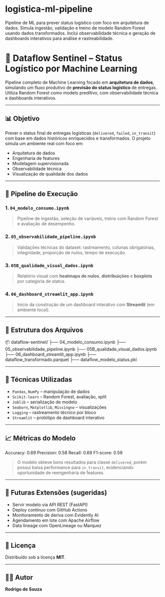 # logistica-ml-pipeline
Pipeline de ML para prever status logístico com foco em arquitetura de dados. Simula ingestão, validação e treino de modelo Random Forest usando dados transformados. Inclui observabilidade técnica e geração de dashboards interativos para análise e rastreabilidade.

# 🚚 Dataflow Sentinel – Status Logístico por Machine Learning

Pipeline completo de Machine Learning focado em **arquitetura de dados**, simulando um fluxo produtivo de **previsão do status logístico** de entregas. Utiliza Random Forest como modelo preditivo, com observabilidade técnica e dashboards interativos.

---

## 📊 Objetivo

Prever o status final de entregas logísticas (`delivered`, `failed`, `in_transit`) com base em dados históricos enriquecidos e transformados. O projeto simula um ambiente real com foco em:

- Arquitetura de dados
- Engenharia de features
- Modelagem supervisionada
- Observabilidade técnica
- Visualização de qualidade dos dados

---

## 🔁 Pipeline de Execução

### 1. `04_modelo_consumo.ipynb`
> Pipeline de ingestão, seleção de variáveis, treino com Random Forest e avaliação de desempenho.

### 2. `05_observabilidade_pipeline.ipynb`
> Validações técnicas do dataset: rastreamento, colunas obrigatórias, integridade, proporção de nulos, tempo de execução.

### 3. `05B_qualidade_visual_dados.ipynb`
> Relatório visual com **heatmaps de nulos**, **distribuições** e **boxplots** por categoria de status.

### 4. `06_dashboard_streamlit_app.ipynb`
> Início da construção de um dashboard interativo com **Streamlit** (em ambiente local).

---

## 📁 Estrutura dos Arquivos

📦 dataflow-sentinel/
├── 04_modelo_consumo.ipynb
├── 05_observabilidade_pipeline.ipynb
├── 05B_qualidade_visual_dados.ipynb
├── 06_dashboard_streamlit_app.ipynb
├── dataflow_transformado.parquet
├── dataflow_modelo_status.pkl

---

## 🧠 Técnicas Utilizadas

- `Pandas`, `NumPy` – manipulação de dados
- `Scikit-learn` – Random Forest, avaliação, split
- `Joblib` – serialização de modelo
- `Seaborn`, `Matplotlib`, `Missingno` – visualizações
- `Logging` – rastreamento técnico por bloco
- `Streamlit` – protótipo de dashboard interativo

---

## 📈 Métricas do Modelo

Accuracy: 0.69
Precision: 0.58
Recall: 0.69
F1-score: 0.59

> O modelo obteve bons resultados para classe `delivered`, porém possui baixa performance para `in_transit`, evidenciando oportunidade de reengenharia de features.

---

## 🚀 Futuras Extensões (sugeridas)

- Servir modelo via API REST (FastAPI)
- Deploy contínuo com GitHub Actions
- Monitoramento de deriva com Evidently AI
- Agendamento em lote com Apache Airflow
- Data lineage com OpenLineage ou Marquez

---

## 📜 Licença

Distribuído sob a licença **MIT**.

---

## 👨‍💻 Autor

**Rodrigo de Souza**  


